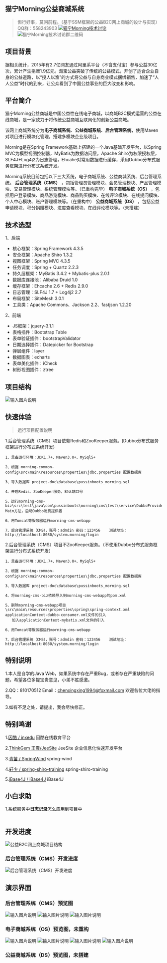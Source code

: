 ﻿## 猫宁Morning公益商城系统

> 但行好事，莫问前程。（基于SSM框架的公益B2C网上商城的设计与实现）<br>
QQ群：558243903 <a target="_blank" href="https://jq.qq.com/?_wv=1027&k=454hcs1"><img border="0" src="http://pub.idqqimg.com/wpa/images/group.png" alt="猫宁Morning技术讨论" title="猫宁Morning技术讨论"></a>
![猫宁Morning技术讨论群二维码](http://git.oschina.net/uploads/images/2017/0217/213032_75339153_755773.png "猫宁Morning技术讨论群二维码")


## 项目背景
据相关统计，2015年有2.7亿网友通过阿里系平台（不含支付宝）参与公益30亿次，累计产生捐赠1.9亿元。淘宝公益突破了传统的公益模式，开创了适合企业自身的公益道路，以“授人以渔”的方式将公益与自身商业模式捆绑销售，加速了“人人公益”时代的到来，让公众看到了中国公益事业的巨大改变和影响。


## 平台简介
猫宁Morning公益商城是中国公益性在线电子商城，以商城B2C模式运营的公益在线商城，是一家致力于将传统公益商城互联网化的创新公益商城。

该网上商城系统分为**电子商城系统**、**公益商城系统**、**后台管理系统**，使用Maven对项目进行模块化管理，搭建多模块企业级项目。	

Morning是在Spring Framework基础上搭建的一个Java基础开发平台，以Spring MVC为模型视图控制器，MyBatis为数据访问层，Apache Shiro为权限授权层，SLF4J+Log4j2为日志管理，Ehcahe对常用数据进行缓存，采用Dubbo分布式服务框架进行分布式系统开发。

Morning系統目前包括以下三大系统，电子商城系统、公益商城系统、后台管理系统。
 **后台管理系统（CMS）** ，包括管理员管理模块、会员管理模块、产品管理模块、交易管理模块、系统管理模块等。（已重构完毕）
 **电子商城系统（OS）** ，包括用户登录模块、商品游览模块、商品购买模块、在线评论模块、在线提问模块、个人中心模块、账户管理模块等。（在重构中）
 **公益商城系统（DS）** ，包括公益申请模块、积分捐赠模块、进度查看模块、在线评论模块等。（未搭建）

 
## 技术选型

1、后端

* 核心框架：Spring Framework 4.3.5
* 安全框架：Apache Shiro 1.3.2
* 视图框架：Spring MVC 4.3.5
* 任务调度：Spring + Quartz 2.2.3
* 持久层框架：MyBatis 3.4.2 + Mybatis-plus 2.0.1
* 数据库连接池：Alibaba Druid 1.0
* 缓存框架：Ehcache 2.6 + Redis 2.9.0
* 日志管理：SLF4J 1.7 + Log4j2 2.7
* 布局框架：SiteMesh 3.0.1 
* 工具类：Apache Commons、Jackson 2.2、fastjson 1.2.20

2、前端

* JS框架：jquery-3.1.1
* 表格插件：Bootstrap Table
* 表单验证插件：bootstrapValidator
* 日期选择插件：Datepicker for Bootstrap
* 弹层组件：layer
* 数据图表：echarts
* 表单美化插件：iCheck
* 树形视图插件：ztree

## 项目结构
![输入图片说明](http://git.oschina.net/uploads/images/2017/0218/001739_ad0ca473_755773.png "项目结构")
<br>


## 快速体验

> 运行项目配置说明

1.后台管理系统（CMS）项目依赖Redis和ZooKeeper服务。(Dubbo分布式服务框架进行分布式系统开发)

```
1、具备运行环境：JDK1.7+、Maven3.0+、MySql5+

2、根据 morning-common-config\src\main\resources\properties\jdbc.properties 配置数据库

3、导入数据库 project-doc\database\pussinboots_morning.sql

4、开启Redis、ZooKeeper服务，默认端口号

5、运行morning-cms-biz\src\test\java\com\pussinboots\morning\cms\test\service\DubboProvider Main方法，启动Dubbo消费提供者

6、用Tomcat等服务器运行morning-cms-webapp

7、后台管理系统（CMS），账号：admdin 密码：123456    测试地址：http://localhost:8080/system.morning/login

```

2.后台管理系统（CMS）项目不ZooKeeper服务。（不使用Dubbo分布式服务框架进行分布式系统开发）

```
1、具备运行环境：JDK1.7+、Maven3.0+、MySql5+

2、根据 morning-common-config\src\main\resources\properties\jdbc.properties 配置数据库

3、导入数据库 project-doc\database\pussinboots_morning.sql

4、将morning-cms-biz依赖导入到morning-cms-webapp的pom.xml

5、删除morning-cms-webapp项目\src\main\resources\properties\spring\spring-context.xml applicationContext-dubbo-consumer.xml文件的引入
   加入applicationContext-mybatis.xml文件的引入

6、用Tomcat等服务器运行morning-cms-webapp

7、后台管理系统（CMS），账号：admdin 密码：123456    测试地址：http://localhost:8080/system.morning/login

```

## 特别说明

1.本人是自学的Java Web，如果系统中存在严重Bug，或者存在严重缺陷的问题，希望各位多提宝贵意见，小弟不胜感激。

2.QQ：810170512  Email：<chenxingxing1994@foxmail.com>  欢迎各位大佬的指导。

3.如有不足之处，请提出，我会尽快修正。


## 特别鸣谢

1.[因酷 / inxedu](https://git.oschina.net/inxeduopen/inxedu)   因酷在线教育平台

2.[ThinkGem 王震/JeeSite](https://git.oschina.net/thinkgem/jeesite)   JeeSite 企业信息化快速开发平台

3.[青苗 / SpringWind](https://git.oschina.net/juapk/SpringWind)   spring-wind

4.[轩少 / spring-shiro-training](https://git.oschina.net/wangzhixuan/spring-shiro-training)   spring-shiro-training

5.[iBase4J / iBase4J](https://git.oschina.net/iBase4J/iBase4J)   iBase4J

## 小白求助

1.系统服务中**日志记录**怎么应用到项目中
<br>
<br>

## 开发进度
![公益B2C网上商城项目结构](http://git.oschina.net/uploads/images/2017/0217/233047_df7e1a51_755773.png "公益B2C网上商城项目结构")

### 后台管理系统（CMS）开发进度
![后台管理系统（CMS）开发进度](http://git.oschina.net/uploads/images/2017/0217/235802_913f1961_755773.png "后台管理系统（CMS）开发进度")

## 演示界面

### 后台管理系统（CMS）预览图
![输入图片说明](http://git.oschina.net/uploads/images/2016/1107/002717_a03a5a3c_755773.png "后台管理系统用户登录界面")
![输入图片说明](http://git.oschina.net/uploads/images/2017/0218/000700_6c60b895_755773.png "后台管理系统角色管理界面")
![输入图片说明](http://git.oschina.net/uploads/images/2017/0218/000846_6634a71f_755773.png "后台管理系统菜单管理界面")
<br>

### 电子商城系统（OS）预览图，未重构
![输入图片说明](http://git.oschina.net/uploads/images/2016/1107/001913_2396bb4f_755773.png "前台登陆界面")
![输入图片说明](http://git.oschina.net/uploads/images/2016/1107/002154_c7600f3c_755773.png "前台首页")
![输入图片说明](http://git.oschina.net/uploads/images/2016/1107/002342_d58db7c0_755773.png "商品显示界面")
![输入图片说明](http://git.oschina.net/uploads/images/2016/1205/022016_b7856cc6_755773.png "订单查看界面")
<br>

### 公益商城系统（DS）预览图，未搭建

